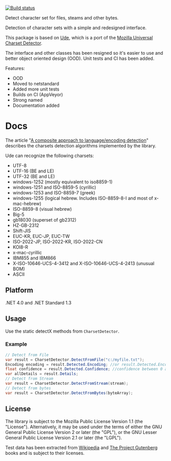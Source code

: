 [![Build status](https://ci.appveyor.com/api/projects/status/xr59ab52cav8vuph/branch/master?svg=true)](https://ci.appveyor.com/project/304NotModified/utf-unknown/branch/master)

<!-- 
[![codecov.io](https://codecov.io/github/UniversalCharsetDetector/ude/coverage.svg?branch=master)](https://codecov.io/github/UniversalCharsetDetector/ude?branch=master)
-->

Detect character set for files, steams and other bytes.

Detection of character sets with a simple and redesigned interface.

This package is based on [Ude](https://github.com/errepi/ude),
which is a port of the [Mozilla Universal Charset Detector](https://mxr.mozilla.org/mozilla/source/extensions/universalchardet/).

      
The interface and other classes has been resigned so it's easier to use and better object oriented design (OOD). Unit tests and CI has been added.

Features:

- OOD
- Moved to netstandard
- Added more unit tests
- Builds on CI (AppVeyor)
- Strong named
- Documentation added


# Docs

The article "[A composite approach to language/encoding detection](http://www.mozilla.org/projects/intl/UniversalCharsetDetection.html)" describes the charsets detection algorithms implemented by the library.

Ude can recognize the following charsets:

* UTF-8
* UTF-16 (BE and LE)
* UTF-32 (BE and LE)
* windows-1252 (mostly equivalent to iso8859-1)
* windows-1251 and ISO-8859-5 (cyrillic)
* windows-1253 and ISO-8859-7 (greek)
* windows-1255 (logical hebrew. Includes ISO-8859-8-I and most of x-mac-hebrew)
* ISO-8859-8 (visual hebrew)
* Big-5
* gb18030 (superset of gb2312)
* HZ-GB-2312
* Shift-JIS
* EUC-KR, EUC-JP, EUC-TW
* ISO-2022-JP, ISO-2022-KR, ISO-2022-CN
* KOI8-R
* x-mac-cyrillic
* IBM855 and IBM866
* X-ISO-10646-UCS-4-3412 and X-ISO-10646-UCS-4-2413 (unusual BOM)
* ASCII

## Platform
.NET 4.0 and .NET Standard 1.3

## Usage

Use the static detectX methods from `CharsetDetector`.

### Example

```c#
// Detect from File
var result = CharsetDetector.DetectFromFile("c:/myfile.txt");
Encoding encoding = result.Detected.Encoding; //or result.Detected.EncodingName
float confidence = result.Detected.Confidence; //confidence between 0 and 1
var allDetails = result.Details;
// Detect from Stream
var result = CharsetDetector.DetectFromStream(stream);
// Detect from bytes
var result = CharsetDetector.DetectFromBytes(byteArray);

```

## License

The library is subject to the Mozilla Public License Version 1.1 (the "License"). Alternatively, it may be used under the terms of either the GNU General Public License Version 2 or later (the "GPL"), or the GNU Lesser General Public License Version 2.1 or later (the "LGPL").

Test data has been extracted from [Wikipedia](http://wikipedia.org) and [The Project Gutenberg](http://www.gutenberg.org/) books and is subject to their licenses.

